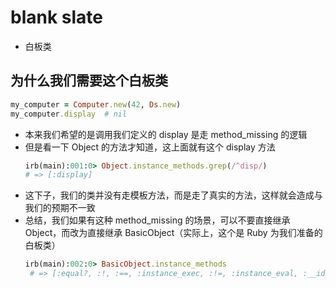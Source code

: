 # blank slate
- 白板类


## 为什么我们需要这个白板类

```rb
my_computer = Computer.new(42, Ds.new)
my_computer.display  # nil
```

- 本来我们希望的是调用我们定义的 display 是走 method_missing 的逻辑
- 但是看一下 Object 的方法才知道，这上面就有这个 display 方法
  ```rb
  irb(main):001:0> Object.instance_methods.grep(/^disp/)
  # => [:display]
  ```
- 这下子，我们的类并没有走模板方法，而是走了真实的方法，这样就会造成与我们的预期不一致
- 总结，我们如果有这种 method_missing 的场景，可以不要直接继承 Object，而改为直接继承 BasicObject（实际上，这个是 Ruby 为我们准备的白板类）
   ```rb
   irb(main):002:0> BasicObject.instance_methods
    # => [:equal?, :!, :==, :instance_exec, :!=, :instance_eval, :__id__, :__send__]
   ```